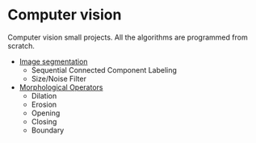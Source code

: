 # Computer vision
Computer vision small projects. All the algorithms are programmed from scratch. 

- [Image segmentation](https://github.com/Marnonel6/computer_vision/tree/main/machine_problems/mp1)
    * Sequential Connected Component Labeling
    * Size/Noise Filter
- [Morphological Operators](https://github.com/Marnonel6/computer_vision/tree/main/machine_problems/mp2)
    * Dilation
    * Erosion
    * Opening
    * Closing
    * Boundary
